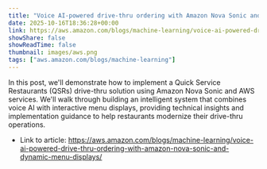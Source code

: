 ```yaml
---
title: "Voice AI-powered drive-thru ordering with Amazon Nova Sonic and dynamic menu displays"
date: 2025-10-16T18:36:28+00:00
link: https://aws.amazon.com/blogs/machine-learning/voice-ai-powered-drive-thru-ordering-with-amazon-nova-sonic-and-dynamic-menu-displays/
showShare: false
showReadTime: false
thumbnail: images/aws.png
tags: ["aws.amazon.com/blogs/machine-learning"]
---
```

In this post, we'll demonstrate how to implement a Quick Service Restaurants (QSRs) drive-thru solution using Amazon Nova Sonic and AWS services. We'll walk through building an intelligent system that combines voice AI with interactive menu displays, providing technical insights and implementation guidance to help restaurants modernize their drive-thru operations.

- Link to article: https://aws.amazon.com/blogs/machine-learning/voice-ai-powered-drive-thru-ordering-with-amazon-nova-sonic-and-dynamic-menu-displays/